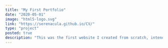 ```yaml
---
title: "My First Portfolio"
date: "2020-05-01"
image: "html5-logo.svg"
link: "https://serenacula.github.io/CV/"
type: "project"
posted: true
description: "This was the first website I created from scratch, intended to function as a portfolio. It is made with HTML and CSS, and uses the Bootstrap CSS library for navigation. It features a thoughtful colourscheme, and careful aesthetic choices. The design elements were built by me, and have been reused in the current website."
---
```

